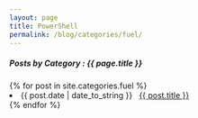 ```yaml
---
layout: page
title: PowerShell
permalink: /blog/categories/fuel/
---
```


<h5> Posts by Category : {{ page.title }} </h5>

<div class="card">
{% for post in site.categories.fuel %}
 <li class="category-posts"><span>{{ post.date | date_to_string }}</span> &nbsp; <a href="{{ post.url }}">{{ post.title }}</a></li>
{% endfor %}
</div>

